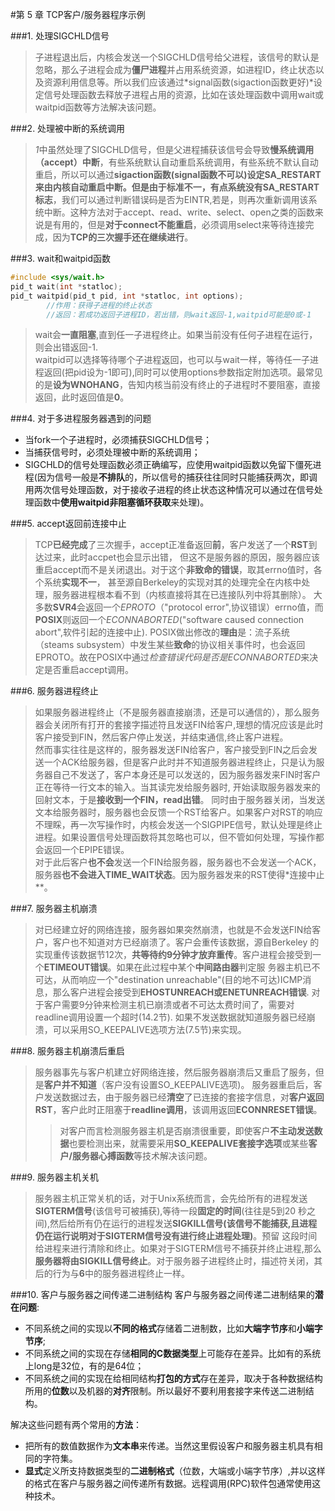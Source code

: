 #第 5 章  TCP客户/服务器程序示例


###1. 处理SIGCHLD信号

> 子进程退出后，内核会发送一个SIGCHLD信号给父进程，该信号的默认是忽略，那么子进程会成为**僵尸进程**并占用系统资源，如进程ID，终止状态以及资源利用信息等。所以我们应该通过*signal函数(sigaction函数更好)*设定信号处理函数去释放子进程占用的资源，比如在该处理函数中调用wait或waitpid函数等方法解决该问题。


###2. 处理被中断的系统调用

> *1*中虽然处理了SIGCHLD信号，但是父进程捕获该信号会导致**慢系统调用（accept）中断**，有些系统默认自动重启系统调用，有些系统不默认自动重启，所以可以通过**sigaction函数(signal函数不可以)**设定SA_RESTART来由内核自动重启中断。但是由于标准不一，有点系统**没有SA_RESTART标志**，我们可以通过判断错误码是否为EINTR,若是，则再次重新调用该系统中断。这种方法对于accept、read、write、select、open之类的函数来说是有用的，但是**对于connect不能重启**，必须调用select来等待连接完成，因为**TCP的三次握手还在继续进行**。


###3. wait和waitpid函数
```C
#include <sys/wait.h>
pid_t wait(int *statloc);
pid_t waitpid(pid_t pid, int *statloc, int options);
		//作用：获得子进程的终止状态
		//返回：若成功返回子进程ID，若出错，则wait返回-1,waitpid可能是0或-1
```

> wait会**一直阻塞**,直到任一子进程终止。如果当前没有任何子进程在运行，则会出错返回-1.   
waitpid可以选择等待哪个子进程返回，也可以与wait一样，等待任一子进程返回(把pid设为-1即可),同时可以使用options参数指定附加选项。最常见的是**设为WNOHANG**，告知内核当前没有终止的子进程时不要阻塞，直接返回，此时返回值是**0**。


###4. 对于多进程服务器遇到的问题
>
* 当fork一个子进程时，必须捕获SIGCHLD信号；
* 当捕获信号时，必须处理被中断的系统调用；
* SIGCHLD的信号处理函数必须正确编写，应使用waitpid函数以免留下僵死进程(因为信号一般是**不排队**的，所以信号的捕获往往同时只能捕获两次，即调用两次信号处理函数，对于接收子进程的终止状态这种情况可以通过在信号处理函数中**使用waitpid非阻塞循环获取**来处理)。


###5. accept返回前连接中止
> TCP**已经完成**了三次握手，accept正准备返回**前**，客户发送了一个**RST**到达过来，此时accpet也会显示出错，
但这不是服务器的原因，服务器应该重启accept而不是关闭退出。对于这个**非致命的错误**，取其errno值时，各个系统**实现不一**，
甚至源自Berkeley的实现对其的处理完全在内核中处理，服务器进程根本看不到（内核直接将其在已连接队列中将其删除）。
大多数**SVR4**会返回一个*EPROTO*（"protocol error",协议错误）errno值，而**POSIX**则返回一个*ECONNABORTED*("software caused connection abort",软件引起的连接中止).
POSIX做出修改的**理由**是：流子系统（steams subsystem）中发生某些**致命**的协议相关事件时，也会返回EPROTO。故在POSIX中通过*检查错误代码是否是ECONNABORTED*来决定是否重启accept调用。


###6. 服务器进程终止
> 如果服务器进程终止（不是服务器直接崩溃，还是可以通信的），那么服务器会关闭所有打开的套接字描述符且发送FIN给客户,理想的情况应该是此时客户接受到FIN，然后客户停止发送，并结束通信,终止客户进程。   
然而事实往往是这样的，服务器发送FIN给客户，客户接受到FIN之后会发送一个ACK给服务器，但是客户此时并不知道服务器进程终止，只是认为服务器自己不发送了，客户本身还是可以发送的，因为服务器发来FIN时客户正在等待一行文本的输入。当其读完发给服务器时, 开始读取服务器发来的回射文本，于是**接收到一个FIN，read出错**。
同时由于服务器关闭，当发送文本给服务器时，服务器也会反馈一个RST给客户。如果客户对RST的响应不理睬，再一次写操作时，内核会发送一个SIGPIPE信号，默认处理是终止进程。如果设置信号处理函数将其忽略也可以，但不管如何处理，写操作都会返回一个EPIPE错误。   
对于此后客户**也不会**发送一个FIN给服务器，服务器也不会发送一个ACK，服务器**也不会进入TIME_WAIT状态**。因为服务器发来的RST使得*连接中止**。


###7. 服务器主机崩溃
> 对已经建立好的网络连接，服务器如果突然崩溃，也就是不会发送FIN给客户，客户也不知道对方已经崩溃了。客户会重传该数据，源自Berkeley
的实现重传该数据节12次，**共等待约9分钟才放弃重传**。客户进程会接受到一个**ETIMEOUT错误**。如果在此过程中某个**中间路由器**判定服
务器主机已不可达，从而响应一个"destination unreachable"(目的地不可达)ICMP消息，那么客户进程会接受到**EHOSTUNREACH或ENETUNREACH错误**.
对于客户需要9分钟来检测主机已崩溃或者不可达太费时间了，需要对readline调用设置一个超时(14.2节).
如果不发送数据就知道服务器已经崩溃，可以采用SO_KEEPALIVE选项方法(7.5节)来实现。


###8. 服务器主机崩溃后重启
> 服务器事先与客户机建立好网络连接，然后服务器崩溃后又重启了服务，但是**客户并不知道**（客户没有设置SO_KEEPALIVE选项)。
服务器重启后，客户发送数据过去，由于服务器已经**清空**了已连接的套接字信息，对**客户返回RST**，客户此时正阻塞于**readline调用**，该调用返回**ECONNRESET错误**。
>> 对客户而言检测服务器主机是否崩溃很重要，即使客户**不主动发送数据**也要检测出来，就需要采用**SO_KEEPALIVE套接字选项**或某些**客户/服务器心搏函数**等技术解决该问题。


###9. 服务器主机关机
> 服务器主机正常关机的话，对于Unix系统而言，会先给所有的进程发送**SIGTERM信号**(该信号可被捕获),等待一段**固定的时间**(往往是5到20
秒之间),然后给所有仍在运行的进程发送**SIGKILL信号(该信号不能捕获,且进程仍在运行说明对于SIGTERM信号没有进行终止进程处理)**。预留
这段时间给进程来进行清除和终止。如果对于SIGTERM信号不捕获并终止进程,那么**服务器将由SIGKILL信号终止**。对于服务器子进程终止时，描述符关闭，其后的行为与**6**中的服务器进程终止一样。


###10. 客户与服务器之间传递二进制结构
客户与服务器之间传递二进制结果的**潜在问题**:   
> 
* 不同系统之间的实现以**不同的格式**存储着二进制数，比如**大端字节序**和**小端字节序**;   
* 不同系统之间的实现在存储**相同的C数据类型**上可能存在差异。比如有的系统上long是32位，有的是64位；    
* 不同系统之间的实现在给相同结构**打包的方式**存在差异，取决于各种数据结构所用的**位数**以及机器的**对齐**限制。所以最好不要利用套接字来传送二进制结构。    


解决这些问题有两个常用的**方法**：
>
* 把所有的数值数据作为**文本串**来传递。当然这里假设客户和服务器主机具有相同的字符集。    
* **显式**定义所支持数据类型的**二进制格式**（位数，大端或小端字节序）,并以这样的格式在客户与服务器之间传递所有数据。远程调用(RPC)软件包通常使用这种技术。


